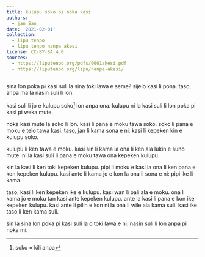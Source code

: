 ```yaml
---
title: kulupu soko pi noka kasi
authors:
  - jan San
date: '2021-02-01'
collection:
  - lipu tenpo
  - lipu tenpo nanpa akesi
license: CC-BY-SA 4.0
sources:
  - https://liputenpo.org/pdfs/0001akesi.pdf
  - https://liputenpo.org/lipu/nanpa-akesi/
---
```


sina lon poka pi kasi suli la sina toki lawa e seme? sijelo kasi li pona. taso, anpa ma la nasin suli li lon.

kasi suli li jo e kulupu soko[^1] lon anpa ona. kulupu ni la kasi suli li lon poka pi kasi pi weka mute.

noka kasi mute la soko li lon. kasi li pana e moku tawa soko. soko li pana e moku e telo tawa kasi. taso, jan li kama sona e ni: kasi li kepeken kin e kulupu soko.

kulupu li ken tawa e moku. kasi sin li kama la ona li ken ala lukin e suno mute. ni la kasi suli li pana e moku tawa ona kepeken kulupu.

kin la kasi li ken toki kepeken kulupu. pipi li moku e kasi la ona li ken pana e kon kepeken kulupu. kasi ante li kama jo e kon la ona li sona e ni: pipi ike li kama.

taso, kasi li ken kepeken ike e kulupu. kasi wan li pali ala e moku. ona li kama jo e moku tan kasi ante kepeken kulupu. ante la kasi li pana e kon ike kepeken kulupu. kasi ante li pilin e kon ni la ona li wile ala kama suli. kasi ike taso li ken kama suli.

sin la sina lon poka pi kasi suli la o toki lawa e ni: nasin suli li lon anpa pi noka mi.

[^1]: soko = kili anpa
